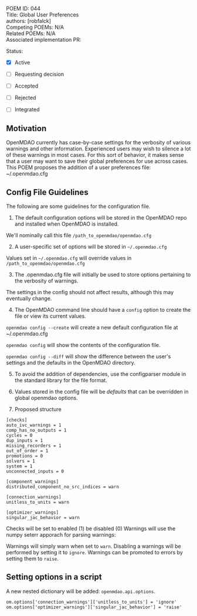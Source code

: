 POEM ID: 044  
Title: Global User Preferences  
authors: [robfalck]  
Competing POEMs: N/A  
Related POEMs: N/A  
Associated implementation PR:

Status:

- [x] Active
- [ ] Requesting decision
- [ ] Accepted
- [ ] Rejected
- [ ] Integrated


Motivation
----------
OpenMDAO currently has case-by-case settings for the verbosity of various warnings and other information.
Experienced users may wish to silence a lot of these warnings in most cases.
For this sort of behavior, it makes sense that a user may want to save their global preferences for use across cases.
This POEM proposes the addition of a user preferences file: ~/.openmdao.cfg


Config File Guidelines
----------------------

The following are some guidelines for the configuration file.

1. The default configuration options will be stored in the OpenMDAO repo and installed when OpenMDAO is installed.

We'll nominally call this file `/path_to_openmdao/openmdao.cfg`

2. A user-specific set of options will be stored in `~/.openmdao.cfg`

Values set in `~/.openmdao.cfg` will override values in `/path_to_openmdao/openmdao.cfg`

3. The .openmdao.cfg file will initially be used to store options pertaining to the verbosity of warnings.

The settings in the config should not affect results, although this may eventually change.

4. The OpenMDAO command line should have a `config` option to create the file or view its current values.

`openmdao config --create` will create a new default configuration file at ~/.openmdao.cfg

`openmdao config` will show the contents of the configuration file.

`openmdao config --diff` will show the difference between the user's settings and the defaults in the OpenMDAO directory.

5. To avoid the addition of dependencies, use the configparser module in the standard library for the file format.

6. Values stored in the config file will be _defaults_ that can be overridden in global openmdao options.

6. Proposed structure

```
[checks]
auto_ivc_warnings = 1
comp_has_no_outputs = 1
cycles = 0
dup_inputs = 1
missing_recorders = 1
out_of_order = 1
promotions = 0
solvers = 1
system = 1
unconnected_inputs = 0

[component_warnings]
distributed_component_no_src_indices = warn

[connection_warnings]
unitless_to_units = warn

[optimizer_warnings]
singular_jac_behavior = warn

```

Checks will be set to enabled (1) be disabled (0)
Warnings will use the numpy seterr apporach for parsing warnings:

Warnings will simply warn when set to `warn`.
Disabling a warnings will be performed by setting it to `ignore`.
Warnings can be promoted to errors by setting them to `raise`.

Setting options in a script
---------------------------

A new nested dictionary will be added:  `openmdao.api.options`.

```
om.options['connection_warnings']['unitless_to_units'] = 'ignore'
om.options['optimizer_warnings']['singular_jac_behavior'] = 'raise'
```
